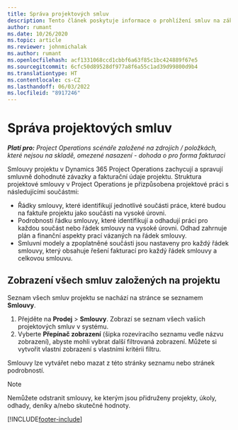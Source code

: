```yaml
---
title: Správa projektových smluv
description: Tento článek poskytuje informace o prohlížení smluv na základě projektu.
author: rumant
ms.date: 10/26/2020
ms.topic: article
ms.reviewer: johnmichalak
ms.author: rumant
ms.openlocfilehash: acf1331068ccd1cbbf6a63f85c1bc424889f67e5
ms.sourcegitcommit: 6cfc50d89528df977a8f6a55c1ad39d99800d9b4
ms.translationtype: HT
ms.contentlocale: cs-CZ
ms.lasthandoff: 06/03/2022
ms.locfileid: "8917246"
---
```

# <a name="manage-project-contracts"></a>Správa projektových smluv

_**Platí pro:** Project Operations scénáře založené na zdrojích / položkách, které nejsou na skladě, omezené nasazení - dohoda o pro forma fakturaci_

Smlouvy projektu v Dynamics 365 Project Operations zachycují a spravují smluvně dohodnuté závazky a fakturační údaje projektu. Struktura projektové smlouvy v Project Operations je přizpůsobena projektové práci s následujícími součástmi:

- Řádky smlouvy, které identifikují jednotlivé součásti práce, které budou na faktuře projektu jako součásti na vysoké úrovni.
- Podrobnosti řádku smlouvy, které identifikují a odhadují práci pro každou součást nebo řádek smlouvy na vysoké úrovni. Odhad zahrnuje plán a finanční aspekty prací vázaných na řádek smlouvy.
- Smluvní modely a zpoplatněné součásti jsou nastaveny pro každý řádek smlouvy, který obsahuje řešení fakturací pro každý řádek smlouvy a celkovou smlouvu.

## <a name="view-all-project-based-contracts"></a>Zobrazení všech smluv založených na projektu

Seznam všech smluv projektu se nachází na stránce se seznamem **Smlouvy**. 

1. Přejděte na **Prodej** > **Smlouvy**. Zobrazí se seznam všech vašich projektových smluv v systému. 
2. Vyberte **Přepínač zobrazení** (šipka rozevíracího seznamu vedle názvu zobrazení), abyste mohli vybrat další filtrovaná zobrazení. Můžete si vytvořit vlastní zobrazení s vlastními kritérii filtru.

Smlouvy lze vytvářet nebo mazat z této stránky seznamu nebo stránek podrobností.

> [!NOTE]
> Nemůžete odstranit smlouvy, ke kterým jsou přidruženy projekty, úkoly, odhady, deníky a/nebo skutečné hodnoty. 


[!INCLUDE[footer-include](../../includes/footer-banner.md)]
